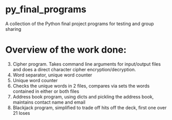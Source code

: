 # py_final_programs
A collection of the Python final project programs for testing and group sharing

# Overview of the work done:

3. Cipher program. Takes command line arguments for input/output files and does a direct character cipher encryption/decryption. 
4. Word separator, unique word counter
5. Unique word counter
6. Checks the unique words in 2 files, compares via sets the words contained in either or both files
8. Address book program, using dicts and pickling the address book, maintains contact name and email
9. Blackjack program, simplified to trade off hits off the deck, first one over 21 loses
